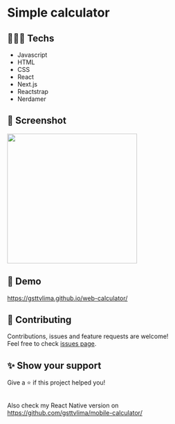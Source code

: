 # Simple calculator 

## 👨🏻‍💻 Techs

* Javascript
* HTML
* CSS
* React
* Next.js
* Reactstrap
* Nerdamer

## 📸 Screenshot

<img src="https://user-images.githubusercontent.com/115879524/196234177-39b9d7e8-ad0d-4025-9a6a-61cb7ab28310.png" width="300" />

## 👀 Demo

https://gsttvlima.github.io/web-calculator/

## 🤝 Contributing

Contributions, issues and feature requests are welcome!<br />Feel free to check [issues page](https://github.com/gsttvlima/web-calculator/issues).

## ✨ Show your support

Give a ⭐️ if this project helped you!

##

Also check my React Native version on https://github.com/gsttvlima/mobile-calculator/
